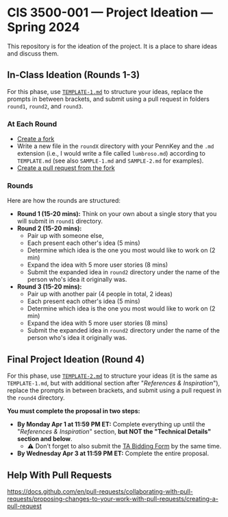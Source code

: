 # CIS 3500-001 — Project Ideation — Spring 2024

This repository is for the ideation of the project. It is a place to share ideas and discuss them.

## In-Class Ideation (Rounds 1-3)

For this phase, use [`TEMPLATE-1.md`](TEMPLATE-1.md) to structure your ideas, replace the prompts in between brackets, and submit using a pull request in folders `round1`, `round2`, and `round3`.

### At Each Round

- [Create a fork](https://docs.github.com/en/pull-requests/collaborating-with-pull-requests/working-with-forks/fork-a-repo)
- Write a new file in the `roundX` directory with your PennKey and the `.md` extension (i.e., I would write a file called `lumbroso.md`) according to `TEMPLATE.md` (see also `SAMPLE-1.md` and `SAMPLE-2.md` for examples).
- [Create a pull request from the fork](https://docs.github.com/en/pull-requests/collaborating-with-pull-requests/proposing-changes-to-your-work-with-pull-requests/creating-a-pull-request-from-a-fork)

### Rounds

Here are how the rounds are structured:

- **Round 1 (15-20 mins):** Think on your own about a single story that you will submit in `round1` directory.
- **Round 2 (15-20 mins):**
  - Pair up with someone else,
  - Each present each other's idea (5 mins)
  - Determine which idea is the one you most would like to work on (2 min)
  - Expand the idea with 5 more user stories (8 mins)
  - Submit the expanded idea in `round2` directory under the name of the person who's idea it originally was.
- **Round 3 (15-20 mins):**
  - Pair up with another pair (4 people in total, 2 ideas)
  - Each present each other's idea (5 mins)
  - Determine which idea is the one you most would like to work on (2 min)
  - Expand the idea with 5 more user stories (8 mins)
  - Submit the expanded idea in `round2` directory under the name of the person who's idea it originally was.

## Final Project Ideation (Round 4)

For this phase, use [`TEMPLATE-2.md`](TEMPLATE-2.md) to structure your ideas (it is the same as `TEMPLATE-1.md`, but with additional section after "_References & Inspiration_"), replace the prompts in between brackets, and submit using a pull request in the `round4` directory.

**You must complete the proposal in two steps:**
- **By Monday Apr 1 at 11:59 PM ET:** Complete everything up until the "_References & Inspiration_" section, **but NOT the "Technical Details" section and below**.
  - ⚠️ Don't forget to also submit the [TA Bidding Form](https://forms.gle/oFzxsmSvSsKJSwLE6) by the same time.
- **By Wednesday Apr 3 at 11:59 PM ET:** Complete the entire proposal.

## Help With Pull Requests

https://docs.github.com/en/pull-requests/collaborating-with-pull-requests/proposing-changes-to-your-work-with-pull-requests/creating-a-pull-request
